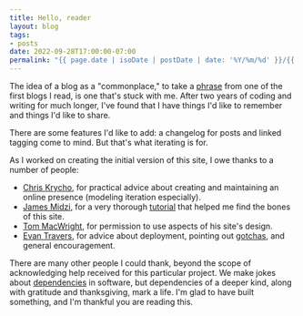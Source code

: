 ```yaml
---
title: Hello, reader
layout: blog
tags: 
- posts
date: 2022-09-28T17:00:00-07:00
permalink: "{{ page.date | isoDate | postDate | date: '%Y/%m/%d' }}/{{ title | slugify }}/"
---
```


The idea of a blog as a "commonplace," to take a [phrase](https://web.archive.org/web/20111228170618/https://dgmyers.blogspot.com/2009/02/foxs-apology.html) from one of the first blogs I read, is one that's stuck with me. After two years of coding and writing for much longer, I've found that I have things I'd like to remember and things I'd like to share. 

There are some features I'd like to add: a changelog for posts and linked tagging come to mind. But that's what iterating is for.

As I worked on creating the initial version of this site, I owe thanks to a number of people:
- [Chris Krycho](https://v5.chriskrycho.com/), for practical advice about creating and maintaining an online presence (modeling iteration especially).
- [James Midzi](https://github.com/Psypher1/), for a very thorough [tutorial](https://dev.to/psypher1/series/18202) that helped me find the bones of this site.
- [Tom MacWright](https://macwright.com/about/), for permission to use aspects of his site's design. 
- [Evan Travers](https://evantravers.com/), for advice about deployment, pointing out [gotchas](https://evantravers.com/articles/2022/04/20/frustrated-with-11ty/), and general encouragement.

There are many other people I could thank, beyond the scope of acknowledging help received for this particular project. We make jokes about [dependencies](https://xkcd.com/2347/) in software, but dependencies of a deeper kind, along with gratitude and thanksgiving, mark a life. I'm glad to have built something, and I'm thankful you are reading this.
